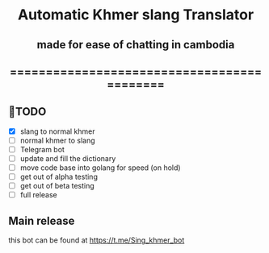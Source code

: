 <div align="center">

# Automatic Khmer slang Translator
## made for ease of chatting in cambodia
## ===========================================

<div align="left">

## 🎯TODO

- [x] slang to normal khmer
- [ ] normal khmer to slang
- [ ] Telegram bot
- [ ] update and fill the dictionary
- [ ] move code base into golang for speed (on hold)
- [ ] get out of alpha testing
- [ ] get out of beta testing
- [ ] full release

## Main release

this bot can be found at https://t.me/Sing_khmer_bot
